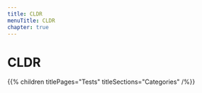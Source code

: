```yaml
---
title: CLDR
menuTitle: CLDR
chapter: true
---
```


# CLDR

{{% children titlePages="Tests" titleSections="Categories" /%}}
